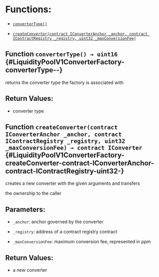 # Functions:

- [`converterType()`](#LiquidityPoolV1ConverterFactory-converterType--)

- [`createConverter(contract IConverterAnchor _anchor, contract IContractRegistry _registry, uint32 _maxConversionFee)`](#LiquidityPoolV1ConverterFactory-createConverter-contract-IConverterAnchor-contract-IContractRegistry-uint32-)

## Function `converterType() → uint16` {#LiquidityPoolV1ConverterFactory-converterType--}

returns the converter type the factory is associated with

## Return Values:

- converter type

## Function `createConverter(contract IConverterAnchor _anchor, contract IContractRegistry _registry, uint32 _maxConversionFee) → contract IConverter` {#LiquidityPoolV1ConverterFactory-createConverter-contract-IConverterAnchor-contract-IContractRegistry-uint32-}

creates a new converter with the given arguments and transfers

the ownership to the caller

## Parameters:

- `_anchor`:            anchor governed by the converter

- `_registry`:          address of a contract registry contract

- `_maxConversionFee`:  maximum conversion fee, represented in ppm

## Return Values:

- a new converter
